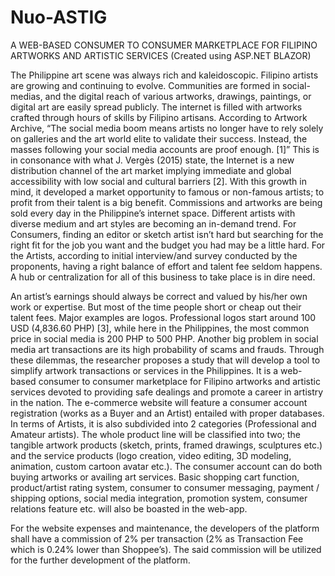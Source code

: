 # Nuo-ASTIG
A WEB-BASED CONSUMER TO CONSUMER MARKETPLACE FOR FILIPINO ARTWORKS AND ARTISTIC SERVICES 
</b>
(Created using ASP.NET BLAZOR)

The Philippine art scene was always rich and kaleidoscopic. Filipino artists are growing and continuing to evolve. Communities are formed in social-medias, and the digital reach of various artworks, drawings, paintings, or digital art are easily spread publicly. The internet is filled with artworks crafted through hours of skills by Filipino artisans. According to Artwork Archive, “The social media boom means artists no longer have to rely solely on galleries and the art world elite to validate their success. Instead, the masses following your social media accounts are proof enough. [1]” This is in consonance with what J. Vergès (2015) state, the Internet is a new distribution channel of the art market implying immediate and global accessibility with low social and cultural barriers [2]. 
With this growth in mind, it developed a market opportunity to famous or non-famous artists; to profit from their talent is a big benefit. Commissions and artworks are being sold every day in the Philippine’s internet space. Different artists with diverse medium and art styles are becoming an in-demand trend. For Consumers, finding an editor or sketch artist isn’t hard but searching for the right fit for the job you want and the budget you had may be a little hard. For the Artists, according to initial interview/and survey conducted by the proponents, having a right balance of effort and talent fee seldom happens. A hub or centralization for all of this business to take place is in dire need.  

An artist’s earnings should always be correct and valued by his/her own work or expertise. But most of the time people short or cheap out their talent fees. Major examples are logos. Professional logos start around 100 USD (4,836.60 PHP) [3], while here in the Philippines, the most common price in social media is 200 PHP to 500 PHP. Another big problem in social media art transactions are its high probability of scams and frauds. 
Through these dilemmas, the researcher proposes a study that will develop a tool to simplify artwork transactions or services in the Philippines. It is a web-based consumer to consumer marketplace for Filipino artworks and artistic services devoted to providing safe dealings and promote a career in artistry in the nation. 
The e-commerce website will feature a consumer account registration (works as a Buyer and an Artist) entailed with proper databases. In terms of Artists, it is also subdivided into 2 categories (Professional and Amateur artists). The whole product line will be classified into two; the tangible artwork products (sketch, prints, framed drawings, sculptures etc.) and the service products (logo creation, video editing, 3D modeling, animation, custom cartoon avatar etc.). The consumer account can do both buying artworks or availing art services. Basic shopping cart function, product/artist rating system, consumer to consumer messaging, payment / shipping options, social media integration, promotion system, consumer relations feature etc. will also be boasted in the web-app. 

For the website expenses and maintenance, the developers of the platform shall have a commission of 2% per transaction (2% as Transaction Fee which is 0.24% lower than Shoppee’s). The said commission will be utilized for the further development of the platform.
